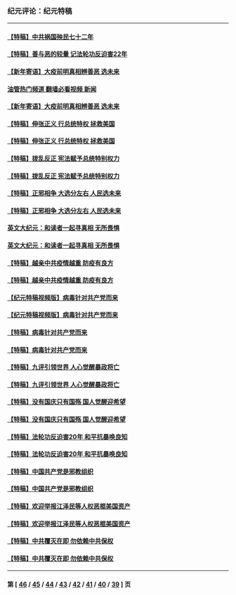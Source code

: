 ### 纪元评论：纪元特稿
---
#### [【特稿】中共祸国殃民七十二年](../../pages/nsc424/n13272607.md?10080330) 
#### [【特稿】善与恶的较量 记法轮功反迫害22年](../../pages/nsc424/n13086597.md?10080330) 
#### [【新年寄语】大疫前明真相辨善恶 选未来](../../pages/nsc424/n12660855.md?10080330) 
#### [油管热门频道 翻墙必看视频 新闻](ok?10080330)
#### [【新年寄语】大疫前明真相辨善恶 选未来](../../pages/nsc424/n12660855.md?10080330) 
#### [【特稿】伸张正义 行总统特权 拯救美国](../../pages/nsc424/n12616806.md?10080330) 
#### [【特稿】伸张正义 行总统特权 拯救美国](../../pages/nsc424/n12616806.md?10080330) 
#### [【特稿】拨乱反正 宪法赋予总统特别权力](../../pages/nsc424/n12598306.md?10080330) 
#### [【特稿】拨乱反正 宪法赋予总统特别权力](../../pages/nsc424/n12598306.md?10080330) 
#### [【特稿】正邪相争 大选分左右 人民选未来](../../pages/nsc424/n12545208.md?10080330) 
#### [【特稿】正邪相争 大选分左右 人民选未来](../../pages/nsc424/n12545208.md?10080330) 
#### [英文大纪元：和读者一起寻真相 无所畏惧](../../pages/nsc424/n12542027.md?10080330) 
#### [英文大纪元：和读者一起寻真相 无所畏惧](../../pages/nsc424/n12542027.md?10080330) 
#### [【特稿】越亲中共疫情越重 防疫有良方](../../pages/nsc424/n12042989.md?10080330) 
#### [【特稿】越亲中共疫情越重 防疫有良方](../../pages/nsc424/n12042989.md?10080330) 
#### [【纪元特稿视频版】病毒针对共产党而来](../../pages/nsc424/n11977328.md?10080330) 
#### [【纪元特稿视频版】病毒针对共产党而来](../../pages/nsc424/n11977328.md?10080330) 
#### [【特稿】病毒针对共产党而来](../../pages/nsc424/n11928818.md?10080330) 
#### [【特稿】病毒针对共产党而来](../../pages/nsc424/n11928818.md?10080330) 
#### [【特稿】九评引领世界 人心觉醒暴政将亡](../../pages/nsc424/n11660496.md?10080330) 
#### [【特稿】九评引领世界 人心觉醒暴政将亡](../../pages/nsc424/n11660496.md?10080330) 
#### [【特稿】没有国庆只有国殇 国人觉醒迎希望](../../pages/nsc424/n11549354.md?10080330) 
#### [【特稿】没有国庆只有国殇 国人觉醒迎希望](../../pages/nsc424/n11549354.md?10080330) 
#### [【特稿】法轮功反迫害20年 和平抗暴唤良知](../../pages/nsc424/n11389135.md?10080330) 
#### [【特稿】法轮功反迫害20年 和平抗暴唤良知](../../pages/nsc424/n11389135.md?10080330) 
#### [【特稿】中国共产党是邪教组织](../../pages/nsc424/n11355551.md?10080330) 
#### [【特稿】中国共产党是邪教组织](../../pages/nsc424/n11355551.md?10080330) 
#### [【特稿】欢迎举报江泽民等人权恶棍美国资产](../../pages/nsc424/n11303040.md?10080330) 
#### [【特稿】欢迎举报江泽民等人权恶棍美国资产](../../pages/nsc424/n11303040.md?10080330) 
#### [【特稿】中共覆灭在即 勿依赖中共保权](../../pages/nsc424/n11278510.md?10080330) 
#### [【特稿】中共覆灭在即 勿依赖中共保权](../../pages/nsc424/n11278510.md?10080330) 

---
#### 第 [ [46](./46.md?10080330) / [45](./45.md?10080330) / [44](./44.md?10080330) / [43](./43.md?10080330) / [42](./42.md?10080330) / [41](./41.md?10080330) / [40](./40.md?10080330) / [39](./39.md?10080330) ] 页
